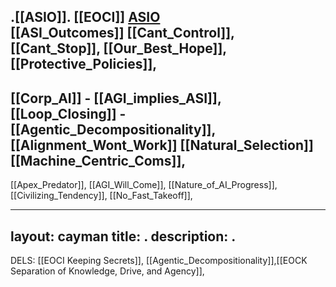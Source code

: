 .[[ASIO]].   [[EOCI]]    [ASIO](https://oblinger.github.io/ASIO/ASI_Outcomes/)  
  [[ASI_Outcomes]] 
  [[Cant_Control]],
  [[Cant_Stop]],
  [[Our_Best_Hope]],
  [[Protective_Policies]],
  -
  [[Corp_AI]] -
  [[AGI_implies_ASI]],
  [[Loop_Closing]] -
  [[Agentic_Decompositionality]],
  [[Alignment_Wont_Work]]
  [[Natural_Selection]]
  [[Machine_Centric_Coms]],
  -
  [[Apex_Predator]],
  [[AGI_Will_Come]],
  [[Nature_of_AI_Progress]],
  [[Civilizing_Tendency]],
  [[No_Fast_Takeoff]],


---
layout: cayman
title: .
description: .
---




































































































































  DELS: [[EOCI Keeping Secrets]], [[Agentic_Decompositionality]],[[EOCK Separation of Knowledge, Drive, and Agency]], 










































































































































































